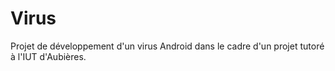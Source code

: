 # Virus
Projet de développement d'un virus Android dans le cadre d'un projet tutoré à l'IUT d'Aubières.
